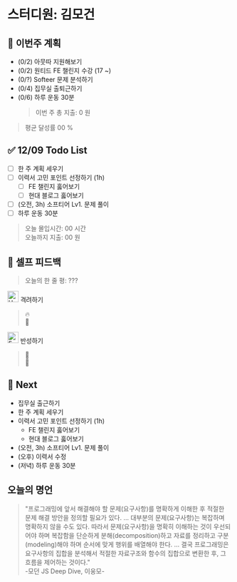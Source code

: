 # 스터디원: 김모건

## 🚀 이번주 계획

- (0/2) 아뭇따 지원해보기
- (0/2) 원티드 FE 챌린지 수강 (17 ~)
- (0/?) Softeer 문제 분석하기
- (0/4) 집무실 출퇴근하기
- (0/6) 하루 운동 30분
  > 이번 주 총 지출: 0 원

> 평균 달성률 00 %

## ✅ 12/09 Todo List

- [ ] 한 주 계획 세우기
- [ ] 이력서 고민 포인트 선정하기 (1h)
  - [ ] FE 챌린지 훓어보기
  - [ ] 현대 블로그 훓어보기
- [ ] (오전, 3h) 소프티어 Lv1. 문제 풀이
- [ ] 하루 운동 30분

> 오늘 몰입시간: 00 시간<br>
> 오늘까지 지출: 00 원

## 🎉 셀프 피드백

> 오늘의 한 줄 평: ???

<img src="https://raw.githubusercontent.com/Tarikul-Islam-Anik/Animated-Fluent-Emojis/master/Emojis/Smilies/Hugging%20Face.png" alt="Hugging Face" width="25" height="25"> 격려하기</img>

> 🔥<br>
> 🤗

<img src="https://raw.githubusercontent.com/Tarikul-Islam-Anik/Animated-Fluent-Emojis/master/Emojis/Smilies/Face%20with%20Monocle.png" alt="Face with Monocle" width="25" height="25"> 반성하기</img>

> 🤣<br>
> 🤗<br>

## 🌱 Next

- 집무실 출근하기
- 한 주 계획 세우기
- 이력서 고민 포인트 선정하기 (1h)
  - FE 챌린지 훓어보기
  - 현대 블로그 훓어보기
- (오전, 3h) 소프티어 Lv1. 문제 풀이
- (오후) 이력서 수정
- (저녁) 하루 운동 30분

## 오늘의 명언

> "프로그래밍에 앞서 해결해야 할 문제(요구사항)를 명확하게 이해한 후 적절한 문제 해결 방안을 정의할 필요가 있다. ... 대부분의 문제(요구사항)는 복잡하며 명확하지 않을 수도 있다. 따라서 문제(요구사항)을 명확히 이해하는 것이 우선되어야 하며 복잡함을 단순하게 분해(decomposition)하고 자료를 정리하고 구분(modeling)해야 하며 순서에 맞게 행위를 배열해야 한다. ... 결국 프로그래밍은 요구사항의 집합을 분석해서 적절한 자료구조와 함수의 집합으로 변환한 후, 그 흐름을 제어하는 것이다." <br> -모던 JS Deep Dive, 이웅모-

